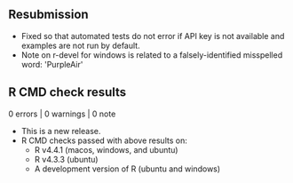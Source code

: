 ## Resubmission
* Fixed so that automated tests do not error if API key is not available and examples are not run by default.
* Note on r-devel for windows is related to a falsely-identified misspelled word: 'PurpleAir'

## R CMD check results

0 errors | 0 warnings | 0 note

* This is a new release.
* R CMD checks passed with above results on:
  * R v4.4.1 (macos, windows, and ubuntu)
  * R v4.3.3 (ubuntu) 
  * A development version of R (ubuntu and windows)
